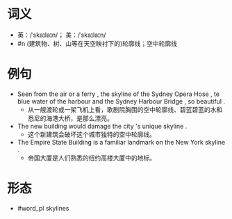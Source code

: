# 词义
- 英：/ˈskaɪlaɪn/； 美：/ˈskaɪlaɪn/
- #n (建筑物、树、山等在天空映衬下的)轮廓线；空中轮廓线
# 例句
- Seen from the air or a ferry , the skyline of the Sydney Opera Hose , te blue water of the harbour and the Sydney Harbour Bridge , so beautiful .
	- 从一艘渡轮或一架飞机上看，歌剧院胸围的空中轮廓线、碧蓝碧蓝的水和悉尼的海港大桥，是那么漂亮。
- The new building would damage the city 's unique skyline .
	- 这个新建筑会破坏这个城市独特的空中轮廓线。
- The Empire State Building is a familiar landmark on the New York skyline .
	- 帝国大厦是人们熟悉的纽约高楼大厦中的地标。
# 形态
- #word_pl skylines
